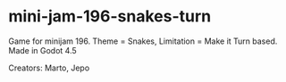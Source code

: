 # mini-jam-196-snakes-turn

Game for minijam 196.  Theme = Snakes, Limitation = Make it Turn based. Made in Godot 4.5

Creators: Marto, Jepo

